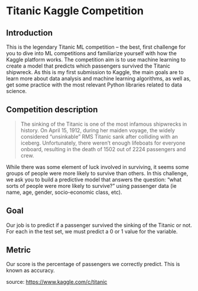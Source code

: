 # Titanic Kaggle Competition

## Introduction
This is the legendary Titanic ML competition – the best, first challenge for you to dive into ML competitions and familiarize yourself with how the Kaggle platform works. The competition aim is to use machine learning to create a model that predicts which passengers survived the Titanic shipwreck. As this is my first submission to Kaggle, the main goals are to learn more about data analysis and machine learning algorithms, as well as, get some practice with the most relevant Python libraries related to data science.

## Competition description
> The sinking of the Titanic is one of the most infamous shipwrecks in history. On April 15, 1912, during her maiden voyage,  the widely considered “unsinkable” RMS Titanic sank after colliding with an iceberg. Unfortunately, there weren’t enough    lifeboats for everyone onboard, resulting in the death of 1502 out of 2224 passengers and crew. 
>
While there was some element of luck involved in surviving, it seems some groups of people were more likely to survive than others. In this challenge, we ask you to build a predictive model that answers the question: “what sorts of people were more likely to survive?” using passenger data (ie name, age, gender, socio-economic class, etc).

## Goal
Our job is to predict if a passenger survived the sinking of the Titanic or not. For each in the test set, we must predict a 0 or 1 value for the variable.

## Metric
Our score is the percentage of passengers we correctly predict. This is known as accuracy.

source: https://www.kaggle.com/c/titanic
